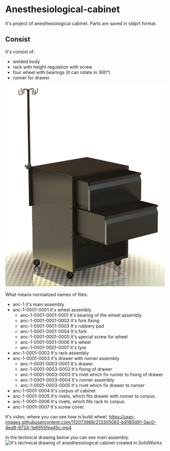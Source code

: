 # Anesthesiological-cabinet
 It's project of anesthesiological cabinet. Parts are saved in sldprt format. 
## Consist
It's consist of:
* welded body
* rack with height regulation with screw
* four wheel with bearings (it can rotate in 360°)
* runner for drawer

![It's photo of anesthesiological cabinet rendered in SolidWorks](https://github.com/wleng2001/anesthesiological-cabinet/blob/main/prototyp%20V.JPG)

What means normalized names of files:
* anc-1 it's main assembly
* anc-1-0001-0001 It's wheel assembly
	- anc-1-0001-0001-0001 It's bearing of the wheel assembly
	- anc-1-0001-0001-0002 It's fork fixing
	- anc-1-0001-0001-0003 It's rubbery pad
	- anc-1-0001-0001-0004 It's fork
	- anc-1-0001-0001-0005 It's special screw for wheel
	- anc-1-0001-0001-0006 It's wheel
	- anc-1-0001-0001-0007 It's tyre
* anc-1-0001-0002 It's rack assembly
* anc-1-0001-0003 it's drawer with runner assembly
	- anc-1-0001-0003-0001 It's drawer
	- anc-1-0001-0003-0002 It's fixing of drawer
	- anc-1-0001-0003-0003 It's rivet which fix runner to fixing of drawer
	- anc-1-0001-0003-0004 It's runner assembly
	- anc-1-0001-0003-0005 It's rivet which fix drawer to runner
* anc-1-0001-0004 It's corpus of cabinet
* anc-1-0001-0005 It's rivets, which fits drawer with runner to corpus.
* anc-1-0001-0006 It's rivets, which fits rack to corpus.
* anc-1-0001-0007 It's screw cover.

It's video, where you can see how is build wheel:
https://user-images.githubusercontent.com/112073988/213305082-b9180d91-3ac0-4ed8-8724-1e6955fea45c.mp4

In the technical drawing below you can see main assembly.
![It's technical drawing of anesthesiological cabinet created in SolidWorks](https://github.com/wleng2001/anesthesiological-cabinet/blob/main/technical%20drawing/anc-1.JPG)


